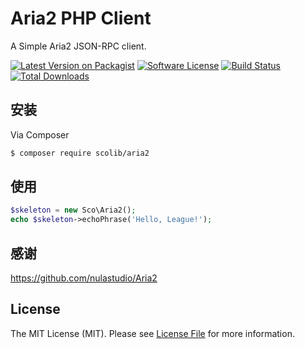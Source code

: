 # Aria2 PHP Client

A Simple Aria2 JSON-RPC client.

[![Latest Version on Packagist][ico-version]][link-packagist]
[![Software License][ico-license]](LICENSE.md)
[![Build Status][ico-travis]][link-travis]
[![Total Downloads][ico-downloads]][link-downloads]


## 安装

Via Composer

``` bash
$ composer require scolib/aria2
```

## 使用

``` php
$skeleton = new Sco\Aria2();
echo $skeleton->echoPhrase('Hello, League!');
```

## 感谢
https://github.com/nulastudio/Aria2

## License

The MIT License (MIT). Please see [License File](LICENSE.md) for more information.

[ico-version]: https://img.shields.io/packagist/v/scolib/aria2.svg?style=flat-square
[ico-license]: https://img.shields.io/badge/license-MIT-brightgreen.svg?style=flat-square
[ico-travis]: https://img.shields.io/travis/scolib/aria2/master.svg?style=flat-square
[ico-downloads]: https://img.shields.io/packagist/dt/scolib/aria2.svg?style=flat-square

[link-packagist]: https://packagist.org/packages/scolib/aria2
[link-travis]: https://travis-ci.com/scolib/aria2
[link-downloads]: https://packagist.org/packages/scolib/aria2
